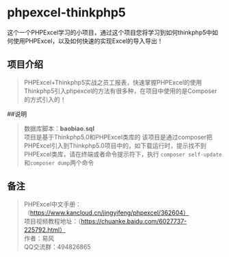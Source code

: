 # phpexcel-thinkphp5
这个一个PHPExcel学习的小项目，通过这个项目您将学习到如何thinkphp5中如何使用PHPExcel，以及如何快速的实现Excel的导入导出！

## 项目介绍
> PHPExcel+Thinkphp5实战之员工报表，快速掌握PHPExcel的使用 Thinkphp5引入phpexcel的方法有很多种，在项目中使用的是Composer的方式引入的！

##说明
> 数据库脚本：**baobiao.sql**  
项目是基于Thinkphp5.0和PHPExcel类库的
该项目是通过composer把PHPExcel引入到Thinkphp5.0项目中的，如下载运行时，提示找不到PHPExcel类库，请在终端或者命令提示符下，执行 `composer self-update`和`composer dump`两个命令

## 备注
> PHPExcel中文手册：（https://www.kancloud.cn/jingyifeng/phpexcel/362604）  
项目视频教程地址：（https://chuanke.baidu.com/6027737-225792.html）  
作者：易风  
QQ交流群：494826865